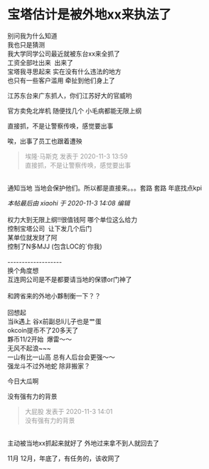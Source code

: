 # 宝塔估计是被外地xx来执法了


别问我为什么知道<br />
我也只是猜测<br />
我大学同学公司最近就被东台xx来全抓了 <br />
工资全部吐出来&nbsp;&nbsp;出来了<br />
宝塔我寻思起来 实在没有什么违法的地方<br />
也只有一些客户滥用 牵扯到他们身上了

江苏东台来广东抓人，你们江苏好大的官威哟

官方卖免北岸机 随便找几个 小毛病都能无限上纲

直接抓，不是让警察传唤，感觉要出事

唉，出事了员工也跟着遭殃

<div class="quote"><blockquote><font color="#999999">埃隆·马斯克 发表于 2020-11-3 13:59</font><br />
<font color="#999999">直接抓，不是让警察传唤，感觉要出事</font></blockquote></div><br />
通知当地 当地会保护他们。所以都是直接来。。。套路 套路 年底找点kpi

<i class="pstatus"> 本帖最后由 xiaohi 于 2020-11-3 14:08 编辑 </i><br />
<br />
权力大到无限上纲!!很值钱阿 哪个单位这么给力<br />
控制宝塔公司&nbsp;&nbsp;让下发几个后门<br />
某单位就发财了阿<br />
控制了N多MJJ (包含LOC的ˊ你我) <br />
<img src="static/image/smiley/default/funk.gif" smilieid="29" border="0" alt="" /><br />
<br />
-------------------<br />
换个角度想<br />
互连网公司是不是都要请当地的保镖or门神了<br />
<br />
和跨省来的外地小夥制衡一下？？<br />
<br />
回想起<br />
当ik遇上 谷x前副总li儿子也是艹蛋<br />
okcoin提币不了20多天了<br />
夥币11/2开始&nbsp;&nbsp;爆雷～～<br />
无风不起浪~~~<br />
一山有比一山高 总有人后台会更强～～&nbsp;&nbsp;<br />
强龙斗不过外地蛇 除非搬家？

今日大瓜啊

没有强有力的背景

<div class="quote"><blockquote><font color="#999999">大屁股 发表于 2020-11-3 14:01</font><br />
<font color="#999999">没有强有力的背景</font></blockquote></div><br />
主动被当地xx抓起来就好了 外地过来拿不到人就回去了 

11月 12月，年底了，有任务的，该收网了
